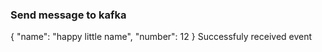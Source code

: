 ### Send message to kafka

<div print="true">
    <e:summary/>
    <e:example name="Kafka test send">
        <e:when>
            <e:event-send topicName="test.produce.topic" key="messageKey">
                <protobuf class="com.adven.concordion.extensions.exam.kafka.protobuf.TestEntity$Entity">
                {
                    "name": "happy little name",
                    "number": 12
                }
                </protobuf>
            </e:event-send>
        </e:when>
        <e:then>
            <span c:assertTrue="hasReceivedEvent()">Successfuly received event</span>
        </e:then>
    </e:example>
</div>    